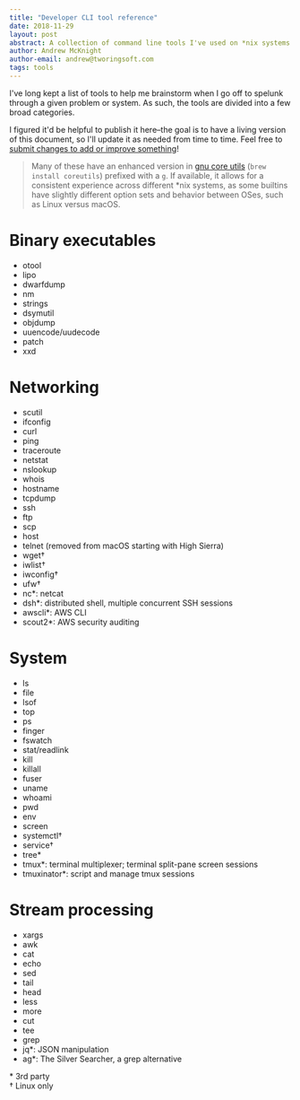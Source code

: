```yaml
---
title: "Developer CLI tool reference"
date: 2018-11-29
layout: post
abstract: A collection of command line tools I've used on *nix systems.
author: Andrew McKnight
author-email: andrew@tworingsoft.com
tags: tools
---
```


I've long kept a list of tools to help me brainstorm when I go off to spelunk through a given problem or system. As such, the tools are divided into a few broad categories.

I figured it'd be helpful to publish it here–the goal is to have a living version of this document, so I'll update it as needed from time to time. Feel free to [submit changes to add or improve something](https://github.com/TwoRingSoft/tworingsoft.com/edit/master/blog/_posts/2018-11-29-developer-cli-tool-reference.md)!

> Many of these have an enhanced version in [gnu core utils](https://www.gnu.org/software/coreutils/coreutils.html) (`brew install coreutils`) prefixed with a `g`. If available, it allows for a consistent experience across different *nix systems, as some builtins have slightly different option sets and behavior between OSes, such as Linux versus macOS.

# Binary executables

  - otool
  - lipo 
  - dwarfdump 
  - nm
  - strings
  - dsymutil
  - objdump
  - uuencode/uudecode
  - patch
  - xxd

# Networking

  - scutil
  - ifconfig
  - curl
  - ping
  - traceroute
  - netstat
  - nslookup
  - whois
  - hostname
  - tcpdump
  - ssh
  - ftp
  - scp
  - host
  - telnet (removed from macOS starting with High Sierra)
  - wget†
  - iwlist†
  - iwconfig†
  - ufw†
  - nc*: netcat
  - dsh*: distributed shell, multiple concurrent SSH sessions
  - awscli*: AWS CLI
  - scout2*: AWS security auditing

# System

  - ls
  - file
  - lsof
  - top
  - ps
  - finger
  - fswatch
  - stat/readlink
  - kill
  - killall
  - fuser
  - uname
  - whoami
  - pwd
  - env
  - screen
  - systemctl†
  - service†
  - tree*
  - tmux*: terminal multiplexer; terminal split-pane screen sessions
  - tmuxinator*: script and manage tmux sessions

# Stream processing

  - xargs
  - awk
  - cat
  - echo
  - sed
  - tail
  - head
  - less
  - more
  - cut
  - tee
  - grep
  - jq*: JSON manipulation
  - ag*: The Silver Searcher, a grep alternative

<div class="footnote">
* 3rd party<br/>
† Linux only
</div>
